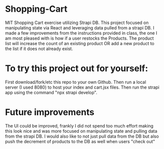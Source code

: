# Shopping-Cart
 MIT Shopping Cart exercise utilizing Strapi DB. This project focused on manipulating state via React and leveraging data pulled from a strapi DB. I made a few improvements from the instructions provided in class, the one I am most pleased with is how if a user restocks the Products. The product list will increase the count of an existing product OR add a new product to the list if it does not already exist. 

# To try this project out for yourself: 
First download/fork/etc this repo to your own Github. Then run a local server (I used 8080) to host your index and cart.jsx files. Then run the strapi app using the command "npx strapi develop". 

# Future improvements
The UI could be improved, frankly I did not spend too much effort making this look nice and was more focused on manipulating state and pulling data from the strapi DB.
I would also like to not just pull data from the DB but also push the decrement of products to the DB as well when users "check out" 